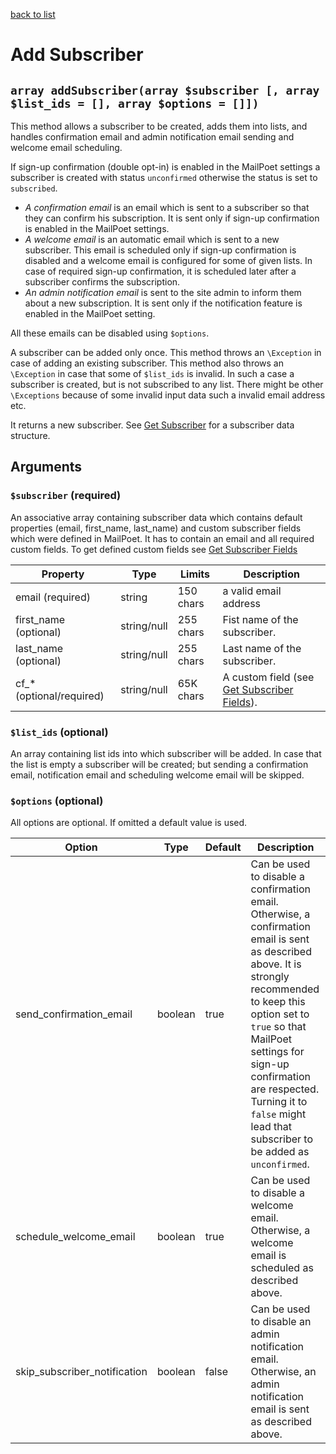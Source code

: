 [back to list](../Readme.md)

# Add Subscriber

## `array addSubscriber(array $subscriber [, array $list_ids = [], array $options = []])`

This method allows a subscriber to be created, adds them into lists, and handles confirmation email and admin notification email sending and welcome email scheduling.

If sign-up confirmation (double opt-in) is enabled in the MailPoet settings a subscriber is created with status `unconfirmed` otherwise the status is set to `subscribed`.

- *A confirmation email* is an email which is sent to a subscriber so that they can confirm his subscription. It is sent only if sign-up confirmation is enabled in the MailPoet settings.
- *A welcome email* is an automatic email which is sent to a new subscriber. This email is scheduled only if sign-up confirmation is disabled and a welcome email is configured for some of given lists. In case of required sign-up confirmation, it is scheduled later after a subscriber confirms the subscription.
- *An admin notification email* is sent to the site admin to inform them about a new subscription. It is sent only if the notification feature is enabled in the MailPoet setting.

All these emails can be disabled using `$options`.

A subscriber can be added only once. This method throws an `\Exception` in case of adding an existing subscriber.
This method also throws an `\Exception` in case that some of `$list_ids` is invalid. In such a case a subscriber is created, but is not subscribed to any list.
There might be other `\Exceptions` because of some invalid input data such a invalid email address etc.

It returns a new subscriber. See [Get Subscriber](GetSubscriber.md) for a subscriber data structure.

## Arguments
### `$subscriber` (required)

An associative array containing subscriber data which contains default properties (email, first_name, last_name) and custom subscriber fields which were defined in MailPoet.
It has to contain an email and all required custom fields. To get defined custom fields see [Get Subscriber Fields](GetSubscriberFields.md)

| Property | Type | Limits | Description |
| --- | --- | --- | --- |
| email (required) | string | 150 chars | a valid email address |
| first_name (optional) | string/null | 255 chars | Fist name of the subscriber. |
| last_name (optional) | string/null | 255 chars  |  Last name of the subscriber. |
| cf_* (optional/required) | string/null | 65K chars  | A custom field (see [Get Subscriber Fields](GetSubscriberFields.md)).  |

### `$list_ids` (optional)
An array containing list ids into which subscriber will be added.
In case that the list is empty a subscriber will be created; but sending a confirmation email, notification email and scheduling welcome email will be skipped.

### `$options` (optional)
All options are optional. If omitted a default value is used.

| Option | Type | Default | Description |
| --- | --- | --- | --- |
| send_confirmation_email | boolean | true | Can be used to disable a confirmation email. Otherwise, a confirmation email is sent as described above. It is strongly recommended to keep this option set to `true` so that MailPoet settings for sign-up confirmation are respected. Turning it to `false` might lead that subscriber to be added as `unconfirmed`. |
| schedule_welcome_email | boolean | true | Can be used to disable a welcome email. Otherwise, a welcome email is scheduled as described above.|
| skip_subscriber_notification | boolean | false | Can be used to disable an admin notification email. Otherwise, an admin notification email is sent as described above.|
